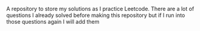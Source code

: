 A repository to store my solutions as I practice Leetcode. There are a lot of questions I already solved before making this repository but if I run into those questions again I will add them
